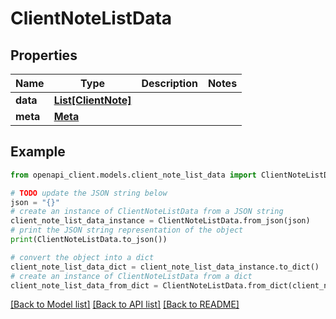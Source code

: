 # ClientNoteListData


## Properties

Name | Type | Description | Notes
------------ | ------------- | ------------- | -------------
**data** | [**List[ClientNote]**](ClientNote.md) |  | 
**meta** | [**Meta**](Meta.md) |  | 

## Example

```python
from openapi_client.models.client_note_list_data import ClientNoteListData

# TODO update the JSON string below
json = "{}"
# create an instance of ClientNoteListData from a JSON string
client_note_list_data_instance = ClientNoteListData.from_json(json)
# print the JSON string representation of the object
print(ClientNoteListData.to_json())

# convert the object into a dict
client_note_list_data_dict = client_note_list_data_instance.to_dict()
# create an instance of ClientNoteListData from a dict
client_note_list_data_from_dict = ClientNoteListData.from_dict(client_note_list_data_dict)
```
[[Back to Model list]](../README.md#documentation-for-models) [[Back to API list]](../README.md#documentation-for-api-endpoints) [[Back to README]](../README.md)


